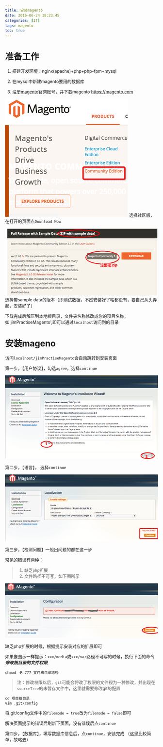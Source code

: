 ```yaml
---
title: 安装magento
date: 2016-06-24 18:23:45
categories: [IT]
tags: magento
toc: true
---
```


# 准备工作
1. 搭建开发环境：nginx(apache)+php+php-fpm+mysql
2. 在mysql中新建magento要用的数据库

3. 注册[magento](https://magento.com)官网账号，并下载magento
https://magento.com

![](how-to-install-magento/1240-20181016234501738.png)
选择社区版，在打开的页面点`Download Now`

![](how-to-install-magento/1240-20181016234506901.png)
选择带sample data的版本（即测试数据，不然安装好了啥都没有，要自己从头弄起，安装好了）

下载完成后解压到本地根目录，文件夹名称修改成你的项目名称，如'jimPractiseMagento',即可以通过`localhost`访问到的目录

# 安装mageno
访问`localhost/jimPractiseMagento`会自动跳转到安装页面

第一步，【用户协议】，勾选`agree`，选择`continue`

![](how-to-install-magento/1240-20181016234509869.png)

第二步，【语言】， 选择`continue`

![](how-to-install-magento/1240-20181016234521824.png)

第三步，【检测问题】一般出问题的都在这一步

常见的错误有两种：
> 1. 缺乏`php`扩展
> 2. 文件路径不可写，如下图所示

![](how-to-install-magento/1240-20181016234512464.png)


缺乏php扩展的时候，根据提示安装对应的扩展即可

如果像图示一样提示：`xxx/media`或`xxx/var`路径不可写的时候，执行下面的命令***修改根目录的文件权限***

``` shell
chmod -R 777 文件根目录路径
```

>注：修改权限以后，`git`可能会将改了权限的文件视为一种修改，并出现在`sourceTree`的未暂存文件中，这里就需要修改git的配置

``` shell
cd 项目根目录
vim .git/config
```

将.git/config文件中的`filemode = true`改为`filemode = false`即可

解决页面提示的错误后刷新下页面，没有错误后点`continue`

第四步，【数据库】，填写数据库信息后，点`continue`，安装完成
（这里比较简单，故略去）
